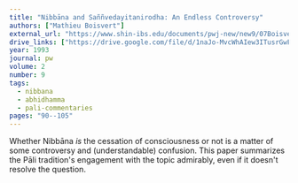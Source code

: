 ```yaml
---
title: "Nibbāna and Saññvedayitanirodha: An Endless Controversy"
authors: ["Mathieu Boisvert"]
external_url: "https://www.shin-ibs.edu/documents/pwj-new/new9/07Boisvert.pdf"
drive_links: ["https://drive.google.com/file/d/1naJo-MvcWhAIew3ITusrGwFQg3UcZxz4/view?usp=drivesdk"]
year: 1993
journal: pw
volume: 2
number: 9
tags:
  - nibbana
  - abhidhamma
  - pali-commentaries
pages: "90--105"
---
```


Whether Nibbāna _is_ the cessation of consciousness or not is a matter of some controversy and (understandable) confusion.
This paper summarizes the Pāli tradition's engagement with the topic admirably, even if it doesn't resolve the question.
